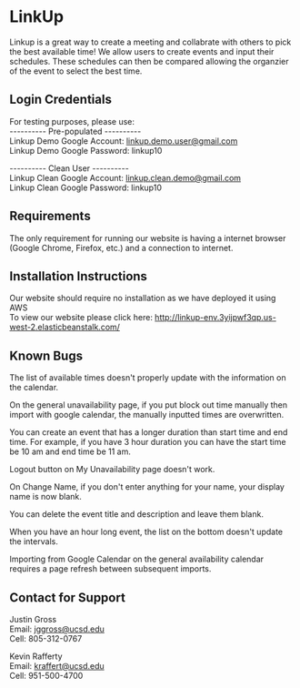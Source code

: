 # LinkUp
Linkup is a great way to create a meeting and collabrate with others to pick the best available time!
We allow users to create events and input their schedules. These schedules can then be compared allowing 
the organzier of the event to select the best time. 

## Login Credentials
For testing purposes, please use:\
  ---------- Pre-populated ----------\
  Linkup Demo Google Account: linkup.demo.user@gmail.com\
  Linkup Demo Google Password: linkup10
  
  ---------- Clean User ----------\
  Linkup Clean Google Account: linkup.clean.demo@gmail.com\
  Linkup Clean Google Password: linkup10
  
## Requirements
The only requirement for running our website is having a internet browser (Google Chrome, Firefox, etc.) and 
a connection to internet.

## Installation Instructions 
Our website should require no installation as we have deployed it using AWS\
To view our website please click here: http://linkup-env.3yijpwf3qp.us-west-2.elasticbeanstalk.com/

## Known Bugs
The list of available times doesn't properly update with the information on the calendar.

On the general unavailability page, if you put block out time manually then import with google calendar,
the manually inputted times are overwritten. 

You can create an event that has a longer duration than start time and end time. For example, if you have 3 hour duration you can have the start time be 10 am and end time be 11 am. 

Logout button on My Unavailability page doesn't work. 

On Change Name, if you don't enter anything for your name, your display name is now blank.

You can delete the event title and description and leave them blank. 

When you have an hour long event, the list on the bottom doesn't update the intervals.

Importing from Google Calendar on the general availability calendar requires a page refresh between subsequent imports.
## Contact for Support
Justin Gross\
  Email: jggross@ucsd.edu\
  Cell: 805-312-0767
  
Kevin Rafferty\
  Email: kraffert@ucsd.edu\
  Cell: 951-500-4700
 


